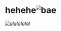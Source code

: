 # hehehe![bae](https://github.com/pablovepo/hehehe/assets/142081224/faa34e4d-a965-4b05-bc17-6bf03573ffc6)



![gfgfgfgfgf](https://github.com/pablovepo/hehehe/assets/142081224/2a1ef4f4-822b-4f3c-bca8-1f8b4a5f0b2a)
